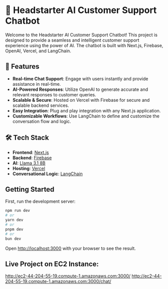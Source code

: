 # 🤖 Headstarter AI Customer Support Chatbot

Welcome to the Headstarter AI Customer Support Chatbot! This project is designed to provide a seamless and intelligent customer support experience using the power of AI. The chatbot is built with Next.js, Firebase, OpenAI, Vercel, and LangChain.

## 🚀 Features

- **Real-time Chat Support**: Engage with users instantly and provide assistance in real-time.
- **AI-Powered Responses**: Utilize OpenAI to generate accurate and relevant responses to customer queries.
- **Scalable & Secure**: Hosted on Vercel with Firebase for secure and scalable backend services.
- **Easy Integration**: Plug and play integration with any Next.js application.
- **Customizable Workflows**: Use LangChain to define and customize the conversation flow and logic.

## 🛠️ Tech Stack

- **Frontend**: [Next.js](https://nextjs.org/)
- **Backend**: [Firebase](https://firebase.google.com/)
- **AI**: [Llama 3.1 8B]([https://openrouter.ai/models/meta-llama/llama-3.1-8b-instruct:free])
- **Hosting**: [Vercel](https://vercel.com/)
- **Conversational Logic**: [LangChain](https://langchain.com/)

## Getting Started

First, run the development server:

```bash
npm run dev
# or
yarn dev
# or
pnpm dev
# or
bun dev
```

Open [http://localhost:3000](http://localhost:3000) with your browser to see the result.


## Live Project on EC2 Instance:
http://ec2-44-204-55-19.compute-1.amazonaws.com:3000/
http://ec2-44-204-55-19.compute-1.amazonaws.com:3000/chat/
